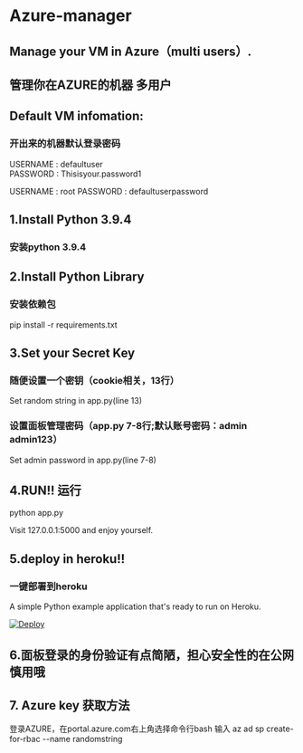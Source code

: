 # Azure-manager
## Manage your VM in Azure（multi users）.
## 管理你在AZURE的机器 多用户

## Default VM infomation:
### 开出来的机器默认登录密码

USERNAME : defaultuser<br>
PASSWORD : Thisisyour.password1

USERNAME : root
PASSWORD : defaultuserpassword

## 1.Install Python 3.9.4
### 安装python 3.9.4

## 2.Install Python Library
### 安装依赖包
pip install -r requirements.txt

## 3.Set your Secret Key 
### 随便设置一个密钥（cookie相关，13行）
Set random string in app.py(line 13)

### 设置面板管理密码（app.py 7-8行;默认账号密码：admin admin123）
Set admin password in app.py(line 7-8)

## 4.RUN!! 运行
python app.py

Visit 127.0.0.1:5000 and enjoy yourself.

## 5.deploy in heroku!!
### 一键部署到heroku
A simple Python example application that's ready to run on Heroku.

[![Deploy](https://www.herokucdn.com/deploy/button.svg)](https://heroku.com/deploy)

## 6.面板登录的身份验证有点简陋，担心安全性的在公网慎用哦


## 7. Azure key 获取方法
登录AZURE，在portal.azure.com右上角选择命令行bash 输入 az ad sp create-for-rbac --name randomstring


